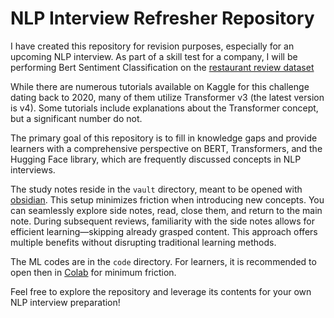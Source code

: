 # NLP Interview Refresher Repository

I have created this repository for revision purposes, especially for an upcoming NLP interview. As part of a skill test for a company, I will be performing Bert Sentiment Classification on the [restaurant review dataset](https://www.kaggle.com/datasets/vigneshwarsofficial/reviews/data)

While there are numerous tutorials available on Kaggle for this challenge dating back to 2020, many of them utilize Transformer v3 (the latest version is v4). Some tutorials include explanations about the Transformer concept, but a significant number do not.

The primary goal of this repository is to fill in knowledge gaps and provide learners with a comprehensive perspective on BERT, Transformers, and the Hugging Face library, which are frequently discussed concepts in NLP interviews.

The study notes reside in the `vault` directory, meant to be opened with [obsidian](https://obsidian.md/download). This setup minimizes friction when introducing new concepts. You can seamlessly explore side notes, read, close them, and return to the main note. During subsequent reviews, familiarity with the side notes allows for efficient learning—skipping already grasped content. This approach offers multiple benefits without disrupting traditional learning methods.

The ML codes are in the `code` directory. For learners, it is recommended to open then in [Colab](https://colab.research.google.com/) for minimum friction.

Feel free to explore the repository and leverage its contents for your own NLP interview preparation!
